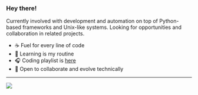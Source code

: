 ### Hey there!

Currently involved with development and automation on top of Python-based frameworks and Unix-like systems. Looking for opportunities and collaboration in related projects.
- ☕ Fuel for every line of code
- 🚀 Learning is my routine
- 🎧 Coding playlist is <a href="https://open.spotify.com/playlist/5sedWanZzMweY9HsRknQwq?si=852bff8a42b943d3">here</a>
- 🤝 Open to collaborate and evolve technically

---

![](https://visitor-badge.glitch.me/badge?page_id=joaov777.joaov777)



